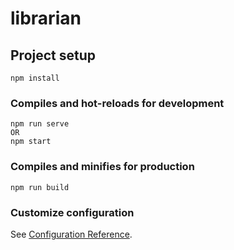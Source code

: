 # librarian

## Project setup
```
npm install
```

### Compiles and hot-reloads for development
```
npm run serve
OR
npm start
```

### Compiles and minifies for production
```
npm run build
```

### Customize configuration
See [Configuration Reference](https://cli.vuejs.org/config/).
